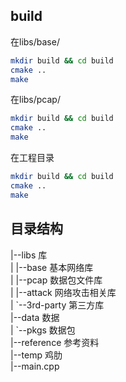 ## build
在libs/base/
``` bash
mkdir build && cd build
cmake ..
make
```
在libs/pcap/
``` bash
mkdir build && cd build
cmake ..
make
```
在工程目录
``` bash
mkdir build && cd build
cmake ..
make
```

## 目录结构
|--libs 库  
|  |--base 基本网络库  
|  |--pcap 数据包文件库  
|  |--attack 网络攻击相关库  
|  \`--3rd-party 第三方库  
|--data 数据  
|  \`--pkgs 数据包  
|--reference 参考资料  
|--temp 鸡肋  
|--main.cpp  
